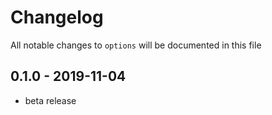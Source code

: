 # Changelog

All notable changes to `options` will be documented in this file

## 0.1.0 - 2019-11-04

- beta release

